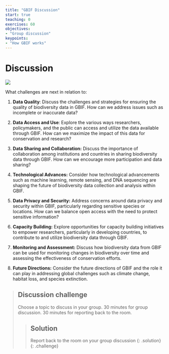 ```yaml
---
title: "GBIF Discussion"
start: true
teaching: 0
exercises: 60
objectives:
- "Group discussion"
keypoints:
- "How GBIF works"
---
```


# Discussion



<a href="www.gbif.org">
    <img src="{{ '/assets/img/gbif_discussion.PNG' | relative_url }}">
  </a>

What challenges are next in relation to:

1. **Data Quality**: Discuss the challenges and strategies for ensuring the quality of biodiversity data in GBIF. How can we address issues such as incomplete or inaccurate data?

2. **Data Access and Use**: Explore the various ways researchers, policymakers, and the public can access and utilize the data available through GBIF. How can we maximize the impact of this data for conservation and research?

3. **Data Sharing and Collaboration:** Discuss the importance of collaboration among institutions and countries in sharing biodiversity data through GBIF. How can we encourage more participation and data sharing?

4. **Technological Advances:** Consider how technological advancements such as machine learning, remote sensing, and DNA sequencing are shaping the future of biodiversity data collection and analysis within GBIF.

5. **Data Privacy and Security:** Address concerns around data privacy and security within GBIF, particularly regarding sensitive species or locations. How can we balance open access with the need to protect sensitive information?

6. **Capacity Building:** Explore opportunities for capacity building initiatives to empower researchers, particularly in developing countries, to contribute to and utilize biodiversity data through GBIF.

7. **Monitoring and Assessment:** Discuss how biodiversity data from GBIF can be used for monitoring changes in biodiversity over time and assessing the effectiveness of conservation efforts.

8. **Future Directions:** Consider the future directions of GBIF and the role it can play in addressing global challenges such as climate change, habitat loss, and species extinction.

> ## Discussion challenge
>
>  Choose a topic to discuss in your group. 30 minutes for group discussion. 30 minutes for reporting back to the room.
> > 
> > ## Solution
> > Report back to the room on your group discussion
> {: .solution}
{: .challenge}
